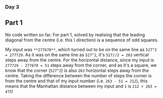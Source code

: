 ### Day 3

## Part 1
No code written so far. For part 1, solved by realising that the leading diagonal
from the centre (i.e. this \ direction) is a sequence of odd squares.

My input
was `**277678**`, which turned out to be on the same line as `527^2 = 277729`. As it was
on the same line as `527^2`, it's `527//2 = 263` vertical steps away from the centre.
For the horizontal distance, since my input is `277729 - 277678 = 51` steps away from
the corner, and as it's a square, we know that the corner (`527^2`) is also
`263` horizontal steps away from the centre. Taking the difference between the number
of steps the corner is from the centre and that of my input number (i.e. `263 - 51 = 212`),
this means that the Manhattan distance between my input and `1` is `212 + 263 = 475`!
